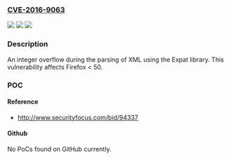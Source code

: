 ### [CVE-2016-9063](https://cve.mitre.org/cgi-bin/cvename.cgi?name=CVE-2016-9063)
![](https://img.shields.io/static/v1?label=Product&message=Firefox&color=blue)
![](https://img.shields.io/static/v1?label=Version&message=%3C%2050%20&color=brighgreen)
![](https://img.shields.io/static/v1?label=Vulnerability&message=Possible%20integer%20overflow%20to%20fix%20inside%20XML_Parse%20in%20Expat&color=brighgreen)

### Description

An integer overflow during the parsing of XML using the Expat library. This vulnerability affects Firefox < 50.

### POC

#### Reference
- http://www.securityfocus.com/bid/94337

#### Github
No PoCs found on GitHub currently.

